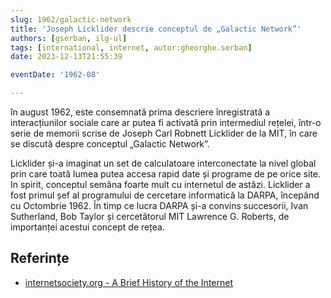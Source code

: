 ```yaml
---
slug: 1962/galactic-network
title: 'Joseph Licklider descrie conceptul de „Galactic Network”'
authors: [gserban, ilg-ul]
tags: [international, internet, autor:gheorghe.serban]
date: 2023-12-13T21:55:39

eventDate: '1962-08'

---
```


în august 1962, este consemnată prima descriere înregistrată
a interacțiunilor sociale care ar putea fi
activată prin intermediul rețelei, într-o serie de memorii scrise de
Joseph Carl Robnett Licklider de la MIT, în care se discută despre
conceptul „Galactic Network”.

<!-- truncate -->

Licklider și-a imaginat un set de calculatoare interconectate la nivel
global prin care
toată lumea putea accesa rapid date și programe de pe orice site. In spirit,
conceptul semăna foarte mult cu internetul de astăzi. Licklider a fost
primul șef al programului de cercetare informatică la DARPA, începând cu
Octombrie 1962. În timp ce lucra  DARPA și-a convins succesorii,
Ivan Sutherland, Bob Taylor și cercetătorul MIT Lawrence G. Roberts,
de importanței acestui concept de rețea.

## Referințe

- [internetsociety.org - A Brief History of the Internet](https://www.internetsociety.org/internet/history-internet/brief-history-internet/)
